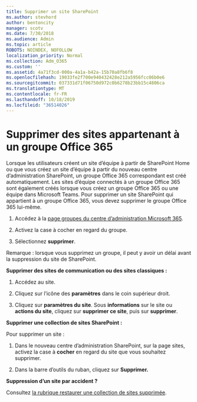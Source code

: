 ```yaml
---
title: Supprimer un site SharePoint
ms.author: stevhord
author: bentoncity
manager: scotv
ms.date: 7/30/2018
ms.audience: Admin
ms.topic: article
ROBOTS: NOINDEX, NOFOLLOW
localization_priority: Normal
ms.collection: Adm_O365
ms.custom: ''
ms.assetid: 4a71f3cd-000a-4a1a-b42a-15b70a8fb6f8
ms.openlocfilehash: 19033fe2f700e940432428e212a5956fcc06b0e6
ms.sourcegitcommit: 037331d71f06750d972c0b6278b23bb15c4806ca
ms.translationtype: MT
ms.contentlocale: fr-FR
ms.lasthandoff: 10/18/2019
ms.locfileid: "36514026"
---
```

# <a name="delete-sites-that-belong-to-an-office-365-group"></a>Supprimer des sites appartenant à un groupe Office 365

Lorsque les utilisateurs créent un site d’équipe à partir de SharePoint Home ou que vous créez un site d’équipe à partir du nouveau centre d’administration SharePoint, un groupe Office 365 correspondant est créé automatiquement. Les sites d’équipe connectés à un groupe Office 365 sont également créés lorsque vous créez un groupe Office 365 ou une équipe dans Microsoft Teams. Pour supprimer un site SharePoint qui appartient à un groupe Office 365, vous devez supprimer le groupe Office 365 lui-même. 
  
1. Accédez à la [page groupes du centre d’administration Microsoft 365](https://portal.office.com/adminportal/home#/groups).
    
2. Activez la case à cocher en regard du groupe.
    
3. Sélectionnez **supprimer**.
    
Remarque : lorsque vous supprimez un groupe, il peut y avoir un délai avant la suppression du site de SharePoint.
  
**Supprimer des sites de communication ou des sites classiques :**

1. Accédez au site.
  
2. Cliquez sur l’icône des **paramètres** dans le coin supérieur droit. 
  
3. Cliquez sur **paramètres du site**. Sous **informations** sur le site ou **actions du site**, cliquez sur **supprimer ce site**, puis sur **supprimer**.
  
**Supprimer une collection de sites SharePoint :**

Pour supprimer un site :
  
1. Dans le nouveau centre d’administration SharePoint, sur la page sites, activez la case à **cocher** en regard du site que vous souhaitez supprimer. 
    
2. Dans la barre d’outils du ruban, cliquez sur **Supprimer.**
    
**Suppression d’un site par accident ?**

Consultez [la rubrique restaurer une collection de sites supprimée](https://go.microsoft.com/fwlink/?linkid=867660).
  

